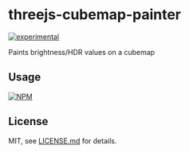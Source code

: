 # threejs-cubemap-painter

[![experimental](http://badges.github.io/stability-badges/dist/experimental.svg)](http://github.com/badges/stability-badges)

Paints brightness/HDR values on a cubemap

## Usage

[![NPM](https://nodei.co/npm/threejs-cubemap-painter.png)](https://www.npmjs.com/package/threejs-cubemap-painter)

## License

MIT, see [LICENSE.md](http://github.com/Jam3/threejs-cubemap-painter/blob/master/LICENSE.md) for details.
